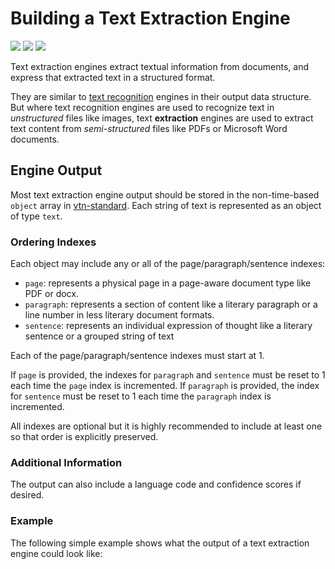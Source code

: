 # Building a Text Extraction Engine

![](badge/API/Yes/green)
![](badge/Search/Yes/green)
![](badge/UI/Yes/green)

Text extraction engines extract textual information from documents, and express that extracted text in a structured format.

They are similar to [text recognition](/developer/engines/cognitive/vision/text-recognition/)
engines in their output data structure.
But where text recognition engines are used to recognize text in *unstructured* files like images,
text **extraction** engines are used to extract text content from *semi-structured* files like PDFs or Microsoft Word documents.

## Engine Output

Most text extraction engine output should be stored in the non-time-based `object` array in [vtn-standard](/developer/engines/standards/engine-output/).
Each string of text is represented as an object of type `text`.

### Ordering Indexes

Each object may include any or all of the page/paragraph/sentence indexes:
- `page`: represents a physical page in a page-aware document type like PDF or docx.
- `paragraph`: represents a section of content like a literary paragraph or a line number in less literary document formats.
- `sentence`: represents an individual expression of thought like a literary sentence or a grouped string of text

Each of the page/paragraph/sentence indexes must start at 1.

If `page` is provided, the indexes for `paragraph` and `sentence` must be reset to 1 each time the `page` index is incremented.
If `paragraph` is provided, the index for `sentence` must be reset to 1 each time the `paragraph` index is incremented.

All indexes are optional but it is highly recommended to include at least one so that order is explicitly preserved.

### Additional Information

The output can also include a language code and confidence scores if desired.

### Example

The following simple example shows what the output of a text extraction engine could look like:

[](vtn-standard.example.json ':include :type=code json')
